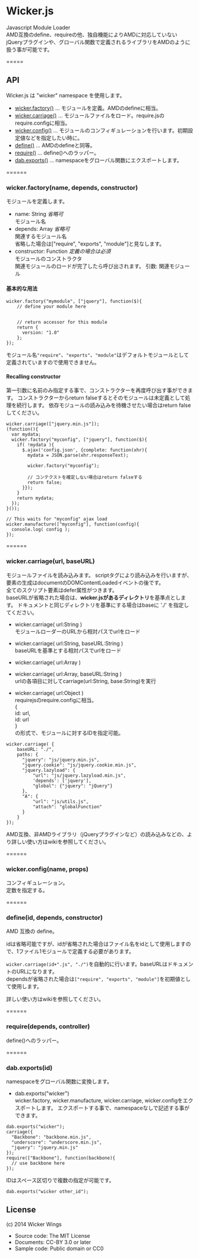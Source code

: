 # Wicker.js

Javascript Module Loader  
AMD互換のdefine、requireの他、独自機能によりAMDに対応していないjQueryプラグインや、グローバル関数で定義されるライブラリをAMDのように扱う事が可能です。

=====
## API

Wicker.js は "wicker" namespace を使用します。

* [wicker.factory()](#wickerfactoryname-depends-constructor) … モジュールを定義。AMDのdefineに相当。
* [wicker.carriage()](#wickercarriageurl-baseurl) … モジュールファイルをロード。require.jsのrequire.configに相当。
* [wicker.config()](#wickerconfigname-props) … モジュールのコンフィギュレーションを行います。初期設定値などを指定したい時に。
* [define()](#defineid-depends-constructor) … AMDのdefineと同等。
* [require()](#requiredepends-controller) … define()へのラッパー。
* [dab.exports()](#dabexportsid) … namespaceをグローバル関数にエクスポートします。

======
### wicker.factory(name, depends, constructor)

モジュールを定義します。

- name: String *省略可*  
  モジュール名
- depends: Array  *省略可*  
  関連するモジュール名  
  省略した場合は["require", "exports", "module"]と見なします。
- constructor: Function *定義の場合は必須*  
  モジュールのコンストラクタ  
  関連モジュールのロードが完了したら呼び出されます。
  引数: 関連モジュール

#### 基本的な用法

```
wicker.factory("mymodule", ["jquery"], function($){
    // define your module here
    
    
    // return accessor for this module
    return {
      version: "1.0"
    };
});
```

モジュール名`"require"`、`"exports"`、`"module"`はデフォルトモジュールとして定義されていますので使用できません。

#### Recalling constructor

第一引数に名前のみ指定する事で、コンストラクターを再度呼び出す事ができます。
コンストラクターからreturn falseするとそのモジュールは未定義として処理を続行します。
依存モジュールの読み込みを待機させたい場合はreturn falseしてください。

```
wicker.carriage(["jquery.min.js"]);
(function(){
  var mydata;
  wicker.factory("myconfig", ["jquery"], function($){
    if( !mydata ){
      $.ajax('config.json', {complete: function(xhr){
        mydata = JSON.parse(xhr.responseText);
        
        wicker.factory("myconfig");
        
        // コンテクストを確定しない場合はreturn falseする
        return false;
      }});
    }
    return mydata;
  });
}());

// This waits for "myconfig" ajax load
wicker.manufacture(["myconfig"], function(config){
  console.log( config );
});
```

======
### wicker.carriage(url, baseURL)

モジュールファイルを読み込みます。
scriptタグにより読み込みを行いますが、要素の生成はdocumentのDOMContentLoadedイベントの後です。  
全てのスクリプト要素はdefer属性がつきます。  
baseURLが省略された場合は、**wicker.jsがあるディレクトリ**を基準点とします。
ドキュメントと同じディレクトリを基準にする場合はbaseに './' を指定してください。

- wicker.carriage( url:String )  
	モジュールローダーのURLから相対パスでurlをロード

- wicker.carriage( url:String, baseURL:String )  
	baseURLを基準とする相対パスでurlをロード
- wicker.carriage( url:Array )
- wicker.carriage( url:Array, baseURL:String )  
  urlの各項目に対してcarriage(url:String, base:String)を実行
 
- wicker.carriage( url:Object )  
  requirejsのrequire.configに相当。  
  {  
    id: url,  
    id: url  
  }  
  の形式で、モジュールに対するIDを指定可能。

```
wicker.carriage( {
    baseURL: "./",
    paths: {
      "jquery": "js/jquery.min.js",
      "jquery.cookie": "js/jquery.cookie.min.js",
      "jquery.lazyload": {
	      "url": "js/jquery.lazyload.min.js",
          'depends': ['jquery'],
		  "global": {"jquery": "jQuery"}
      },
      "A": {
          "url": "js/utils.js",
          "attach": "globalFunction"
      }
    }
});
```

AMD互換、非AMDライブラリ（jQueryプラグインなど）の読み込みなどの、より詳しい使い方はwikiを参照してください。

======
### wicker.config(name, props)

コンフィギュレーション。  
定数を指定する。

======
### define(id, depends, constructor)

AMD 互換の define。

idは省略可能ですが、idが省略された場合はファイル名をidとして使用しますので、1ファイル1モジュールで定義する必要があります。  

`wicker.carriage(id+".js", "./")`を自動的に行います。baseURLはドキュメントのURLになります。  
dependsが省略された場合は`["require", "exports", "module"]`を初期値として使用します。

詳しい使い方はwikiを参照してください。

======
### require(depends, controller)

define()へのラッパー。  

======
### dab.exports(id)

namespaceをグローバル関数に変換します。  

* dab.exports("wicker")   
wicker.factory, wicker.manufacture, wicker.carriage, wicker.configをエクスポートします。
エクスポートする事で、namespaceなしで記述する事ができます。  

```
dab.exports("wicker");
carriage({
  "Backbone": "backbone.min.js",
  "underscore": "underscore.min.js",
  "jquery": "jquery.min.js"
});
require(["Backbone"], function(backbone){
  // use backbone here
});
```

IDはスペース区切りで複数の指定が可能です。

```
dab.exports("wicker other_id");
```

## License

(c) 2014 Wicker Wings

* Source code: The MIT License  
* Documents: CC-BY 3.0 or later  
* Sample code: Public domain or CC0  
